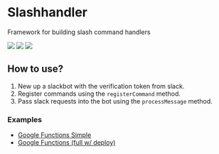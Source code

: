 # Slashhandler

Framework for building slash command handlers

![](https://img.shields.io/circleci/project/github/swellaby/slashhandler.svg)
![](https://img.shields.io/codecov/c/github/swellaby/slashhandler.svg)
![](https://img.shields.io/npm/v/@swellaby/slashhandler.svg)

## How to use?

1. New up a slackbot with the verification token from slack.
2. Register commands using the `registerCommand` method.
3. Pass slack requests into the bot using the `processMessage` method.

### Examples

* [Google Functions Simple](../examples/google-function.ts)
* [Google Functions (full w/ deploy)](https://github.com/beverts312/soundboard-slackbot)
